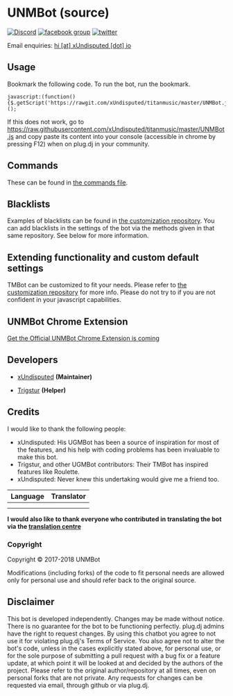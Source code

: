 # UNMBot (source)

[![Discord](http://is1.mzstatic.com/image/thumb/Purple117/v4/a1/d8/3a/a1d83a42-e84e-5965-c006-610fb8a1fd45/source/300x300bb.jpg)](https://discord.gg/hvWTZrZ) [![facebook group](https://img.shields.io/badge/facebook-group-3b5998.svg?style=flat)](https://goo.gl/3EybNI) [![twitter](https://img.shields.io/twitter/follow/TittanMusic.svg?style=social)](https://goo.gl/0jzhuz)

Email enquiries: [hi [at] xUndisputed [dot] io](estmercyclan@gmail.com)

Usage
-----
Bookmark the following code. To run the bot, run the bookmark.

```
javascript:(function(){$.getScript('https://rawgit.com/xUndisputed/titanmusic/master/UNMBot.js');})();
```

If this does not work, go to https://raw.githubusercontent.com/xUndisputed/titanmusic/master/UNMBot.js and copy paste its content into your console (accessible in chrome by pressing F12) when on plug.dj in your community.


Commands
--------
These can be found in [the commands file](https://goo.gl/vuo1cB).


Blacklists
----------
Examples of blacklists can be found in [the customization repository]().
You can add blacklists in the settings of the bot via the methods given in that same repository. See below for more information.


Extending functionality and custom default settings
---------------------------------------------------
TMBot can be customized to fit your needs. Please refer to [the customization repository](https://github.com/TitanMusicDev/titanmusic) for more info.
Please do not try to if you are not confident in your javascript capabilities.


UNMBot Chrome Extension
-------------------------
[Get the Official UNMBot Chrome Extension is coming]()


Developers
----------
 - [xUndisputed](https://github.com/xUndisputed) __(Maintainer)__

 - [Trigstur]() __(Helper)__


Credits
--------

I would like to thank the following people:

- xUndisputed: His UGMBot has been a source of inspiration for most of the features, and his help with coding problems has been invaluable to make this bot.
- Trigstur, and other UGMBot contributors: Their TMBot has inspired features like Roulette.
- xUndisputed: Never knew this undertaking would give me a friend too.

|Language | Translator|
|:------:|:---------:|
||[]()|
||[]()|

__I would also like to thank everyone who contributed in translating the bot via the [translation centre]()__


### Copyright

Copyright &copy; 2017-2018 UNMBot

Modifications (including forks) of the code to fit personal needs are allowed only for personal use and should refer back to the original source.


Disclaimer
----------

This bot is developed independently. Changes may be made without notice. There is no guarantee for the bot to be functioning perfectly.
plug.dj admins have the right to request changes.
By using this chatbot you agree to not use it for violating plug.dj's Terms of Service.
You also agree not to alter the bot's code, unless in the cases explicitly stated above, for personal use, or for the sole purpose of submitting a pull request with a bug fix or a feature update, at which point it will be looked at and decided by the authors of the project.
Please refer to the original author/repository at all times, even on personal forks that are not private.
Any requests for changes can be requested via email, through github or via plug.dj.

